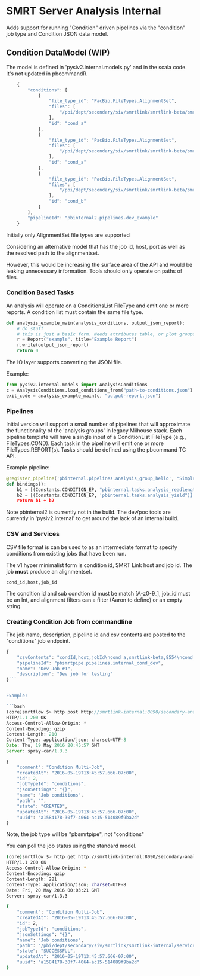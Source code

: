# SMRT Server Analysis Internal


Adds support for running "Condition" driven pipelines via the "condition" job type and Condition JSON data model.

## Condition DataModel (WIP)



The model is defined in 'pysiv2.internal.models.py' and in the scala code. It's not updated in pbcommandR.


```javascript
    {
        "conditions": [
            {
                "file_type_id": "PacBio.FileTypes.AlignmentSet",
                "files": [
                    "/pbi/dept/secondary/siv/smrtlink/smrtlink-beta/smrtsuite_166987/userdata/jobs_root/008/008554/tasks/pbalign.tasks.consolidate_alignments-0/combined.alignmentset.xml"
                ],
                "id": "cond_a"
            },
            {
                "file_type_id": "PacBio.FileTypes.AlignmentSet",
                "files": [
                    "/pbi/dept/secondary/siv/smrtlink/smrtlink-beta/smrtsuite_166987/userdata/jobs_root/010/010159/tasks/pbalign.tasks.consolidate_alignments-0/combined.alignmentset.xml"
                ],
                "id": "cond_a"
            },
            {
                "file_type_id": "PacBio.FileTypes.AlignmentSet",
                "files": [
                    "/pbi/dept/secondary/siv/smrtlink/smrtlink-beta/smrtsuite_166987/userdata/jobs_root/000/000151/tasks/pbalign.tasks.consolidate_alignments-0/combined.alignmentset.xml"
                ],
                "id": "cond_b"
            }
        ],
        "pipelineId": "pbinternal2.pipelines.dev_example"
    }
```

Initially only AlignmentSet file types are supported

Considering an alternative model that has the job id, host, port as well as the resolved path to the alignmentset.

However, this would be increasing the surface area of the API and would be leaking unnecessary information. Tools should only operate on paths of files.

### Condition Based Tasks


An analysis will operate on a ConditionsList FileType and emit one or more reports. A condition list must contain the same file type.


```python
def analysis_example_main(analysis_conditions, output_json_report):
    # do stuff
    # this is just a basic form. Needs attributes table, or plot groups.
    r = Report("example", title="Example Report")
    r.write(output_json_report)
    return 0
```

The IO layer supports converting the JSON file.

Example:

```python
from pysiv2.internal.models import AnalysisConditions
c = AnalysisConditions.load_conditions_from("path-to-conditions.json")
exit_code = analysis_example_main(c, "output-report.json")
```


### Pipelines


Initial version will support a small number of pipelines that will approximate the functionality of the 'analysis groups' in legacy Milhouse stack. Each pipeline template will have a single input of a ConditionList FileType (e.g., FileTypes.COND). Each task in the pipeline will emit one or more FileTypes.REPORT(s). Tasks should be defined using the pbcommand TC API.

Example pipeline:

```python
@register_pipeline('pbinternal.pipelines.analysis_group_hello', "Simple HelloWorld Multi-Job analysis")
def bindings():
    b1 = [(Constants.CONDITION_EP, "pbinternal.tasks.analysis_readlength")]
    b2 = [(Constants.CONDITION_EP, 'pbinternal.tasks.analysis_yield")]
    return b1 + b2
```

Note pbinternal2 is currently not in the build. The dev/poc tools are currently in 'pysiv2.internal' to get around the lack of an internal build. 


### CSV and Services


CSV file format is can be used to as an intermediate format to specify conditions from existing jobs that have been run.

The v1 hyper minimalist form is condition id, SMRT Link host and job id. The job **must** produce an alignmentset.

```csv
cond_id,host,job_id
```

The condition id and sub condtion id must be match [A-z0-9_], job_id must be an Int, and alignment filters can a filter (Aaron to define) or an empty string.

### Creating Condition Job from commandline


The job name, description, pipeline id and csv contents are posted to the "conditions" job endpoint.


```javascript
{
    "csvContents": "condId,host,jobId\ncond_a,smrtlink-beta,8554\ncond_a,smrtlink-beta,10159\ncond_b,smrtlink-alpha,151",
    "pipelineId": "pbsmrtpipe.pipelines.internal_cond_dev",
    "name": "Dev Job #1",
    "description": "Dev job for testing"
}```


Example:

```bash
(core)smrtflow $> http post http://smrtlink-internal:8090/secondary-analysis/job-manager/jobs/conditions < example-condition-pipeline.json
HTTP/1.1 200 OK
Access-Control-Allow-Origin: *
Content-Encoding: gzip
Content-Length: 210
Content-Type: application/json; charset=UTF-8
Date: Thu, 19 May 2016 20:45:57 GMT
Server: spray-can/1.3.3

{
    "comment": "Condition Multi-Job",
    "createdAt": "2016-05-19T13:45:57.666-07:00",
    "id": 2,
    "jobTypeId": "conditions",
    "jsonSettings": "{}",
    "name": "Job conditions",
    "path": "",
    "state": "CREATED",
    "updatedAt": "2016-05-19T13:45:57.666-07:00",
    "uuid": "a1584178-30f7-4064-ac15-514089f9ba2d"
}

```

Note, the job type will be "pbsmrtpipe", not "conditions"

You can poll the job status using the standard model.


```bash
(core)smrtflow $> http get http://smrtlink-internal:8090/secondary-analysis/job-manager/jobs/a1584178-30f7-4064-ac15-514089f9ba2d
HTTP/1.1 200 OK
Access-Control-Allow-Origin: *
Content-Encoding: gzip
Content-Length: 281
Content-Type: application/json; charset=UTF-8
Date: Fri, 20 May 2016 00:03:21 GMT
Server: spray-can/1.3.3

{
    "comment": "Condition Multi-Job", 
    "createdAt": "2016-05-19T13:45:57.666-07:00", 
    "id": 2, 
    "jobTypeId": "conditions", 
    "jsonSettings": "{}", 
    "name": "Job conditions", 
    "path": "/pbi/dept/secondary/siv/smrtlink/smrtlink-internal/services_ui/smrtlink_services_ui-internal-0.7.2-180513/jobs-root/000/000002", 
    "state": "SUCCESSFUL", 
    "updatedAt": "2016-05-19T13:45:57.666-07:00", 
    "uuid": "a1584178-30f7-4064-ac15-514089f9ba2d"
}

```

